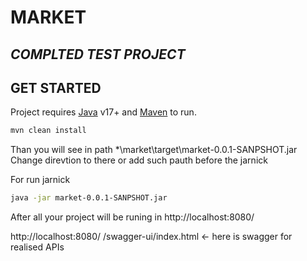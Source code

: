 # MARKET    
## _COMPLTED TEST PROJECT_


## GET STARTED

Project requires [Java](https://www.java.com/en/) v17+ and [Maven](https://maven.apache.org/)  to run.

```sh
mvn clean install
```

Than you will see in path *\market\target\market-0.0.1-SANPSHOT.jar
Change direvtion to there or add such pauth before the jarnick

For run jarnick
```sh
java -jar market-0.0.1-SANPSHOT.jar
```

After all your project will be runing in http://localhost:8080/ 

http://localhost:8080/ /swagger-ui/index.html <- here is swagger for realised APIs
